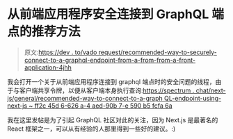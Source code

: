 # 从前端应用程序安全连接到 GraphQL 端点的推荐方法

> 原文:[https://dev . to/vado request/recommended-way-to-securely-connect-to-a-graphql-endpoint-from-a-from-from-a-front-application-4jhh](https://dev.to/vadorequest/recommended-way-to-securely-connect-to-a-graphql-endpoint-from-a-frontend-application-4jhh)

我会打开一个关于从前端应用程序连接到 graphql 端点时的安全问题的线程，由于与客户端共享令牌，以便从客户端本身执行查询:[https://spectrum . chat/next-js/general/recommended-way-to-connect-to-a-graph QL-endpoint-using-next-js ~ ff2c 45d 6-626 a-4 aed-90b 7-e 590 b5 fcfa 6a](https://spectrum.chat/next-js/general/recommended-way-to-connect-to-a-graphql-endpoint-using-next-js%7Eff2c45d6-626a-4aed-90b7-e590b5fcfa6a)

我在这里发帖是为了引起 GraphQL 社区对此的关注，因为 Next.js 是最著名的 React 框架之一，可以从有经验的人那里得到一些好的建议。:)